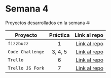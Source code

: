 # Semana 4 

Proyectos desarrollados en la semana 4:

| Proyecto | Práctica | Link al repo |
| ------------- |:-------------:| -----:|
|`fizzbuzz`|1|[Link al repo](https://github.com/miguelapol/fizzbuzz_project)|
|`Code Challenge`|3, 4, 5|[Link al repo](https://github.com/miguelapol/fizzbuzz-1)|
|`Trello`|6|[Link al repo](https://github.com/LaunchX-InnovaccionVirtual/MissionNodeJS)|
|`Trello JS Fork`|7|[Link al repo](https://github.com/miguelapol/trello)|

